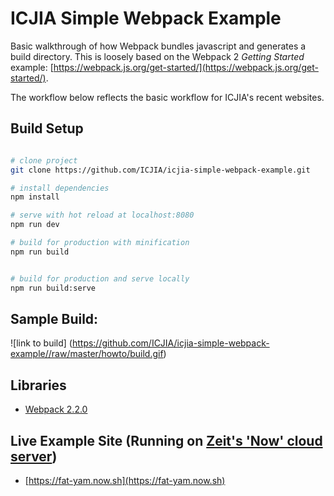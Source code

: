 # ICJIA Simple Webpack Example

Basic walkthrough of how Webpack bundles javascript and generates a build directory. This is loosely based on the Webpack 2 *Getting Started* example: [https://webpack.js.org/get-started/](https://webpack.js.org/get-started/).

The workflow below reflects the basic workflow for ICJIA's recent websites.

## Build Setup

``` bash

# clone project
git clone https://github.com/ICJIA/icjia-simple-webpack-example.git

# install dependencies
npm install

# serve with hot reload at localhost:8080
npm run dev

# build for production with minification
npm run build


# build for production and serve locally
npm run build:serve

```

## Sample Build:

![link to build] (https://github.com/ICJIA/icjia-simple-webpack-example//raw/master/howto/build.gif)


## Libraries
- [Webpack 2.2.0](https://webpack.js.org/)


## Live Example Site (Running on [Zeit's 'Now' cloud server](https://zeit.co/blog/now-static))
- [https://fat-yam.now.sh](https://fat-yam.now.sh)
